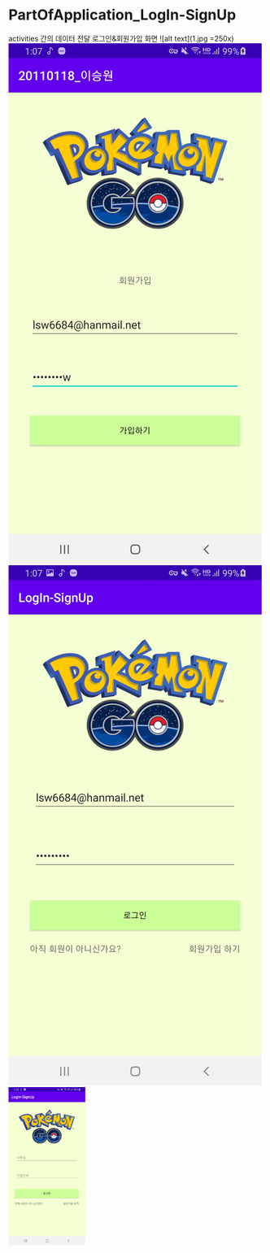 # PartOfApplication_LogIn-SignUp
activities 간의 데이터 전달 로그인&amp;회원가입 화면
![alt text](1.jpg =250x) ![alt text](2.jpg) ![alt text](3.jpg) 
<img src="1.jpg" width="30%">
